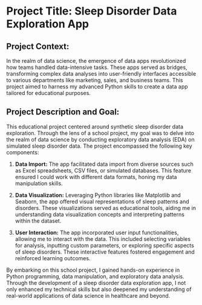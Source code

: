# Project Title: Sleep Disorder Data Exploration App

## Project Context:
In the realm of data science, the emergence of data apps revolutionized how teams handled data-intensive tasks. These apps served as bridges, transforming complex data analyses into user-friendly interfaces accessible to various departments like marketing, sales, and business teams. This project aimed to harness my advanced Python skills to create a data app tailored for educational purposes.

## Project Description and Goal:
This educational project centered around synthetic sleep disorder data exploration. Through the lens of a school project, my goal was to delve into the realm of data science by conducting exploratory data analysis (EDA) on simulated sleep disorder data. The project encompassed the following key components:

1. **Data Import:** The app facilitated data import from diverse sources such as Excel spreadsheets, CSV files, or simulated databases. This feature ensured I could work with different data formats, honing my data manipulation skills.

2. **Data Visualization:** Leveraging Python libraries like Matplotlib and Seaborn, the app offered visual representations of sleep patterns and disorders. These visualizations served as educational tools, aiding me in understanding data visualization concepts and interpreting patterns within the dataset.

3. **User Interaction:** The app incorporated user input functionalities, allowing me to interact with the data. This included selecting variables for analysis, inputting custom parameters, or exploring specific aspects of sleep disorders. These interactive features fostered engagement and reinforced learning outcomes.

By embarking on this school project, I gained hands-on experience in Python programming, data manipulation, and exploratory data analysis. Through the development of a sleep disorder data exploration app, I not only enhanced my technical skills but also deepened my understanding of real-world applications of data science in healthcare and beyond.
